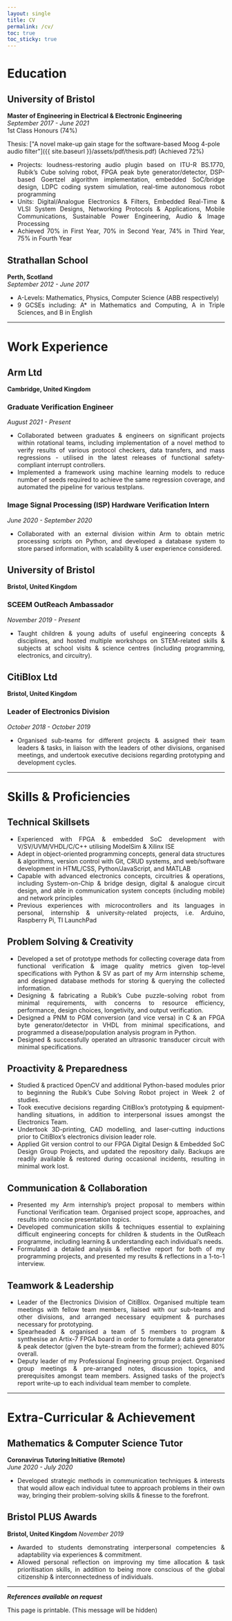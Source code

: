 ```yaml
---
layout: single
title: CV
permalink: /cv/
toc: true
toc_sticky: true
---
```


<style>
  ul li {
    text-align: justify;
    text-justify: inter-word;
  }

  .showOnPrint {
    display: none;
  }

  @media print {
    .page__title.p-name {
      display: none;
    }
    .page__content.e-content {
      font-size: 0.875rem;
    }
    .showOnPrint {
    display: block;
  }
  }
</style>

<h1 class="showOnPrint">
Jay Piamjariyakul
</h1>

# Education

## University of Bristol
**Master of Engineering in Electrical & Electronic Engineering**<br>
*September 2017 - June 2021*<br>
1st Class Honours (74%)

Thesis: ["A novel make-up gain stage for the software-based Moog 4-pole audio filter"]({{ site.baseurl }}/assets/pdf/thesis.pdf) (Achieved 72%)

- Projects: loudness-restoring audio plugin based on ITU-R BS.1770, Rubik’s Cube solving robot, FPGA peak byte generator/detector, DSP-based Goertzel algorithm implementation, embedded SoC/bridge design, LDPC coding system simulation, real-time autonomous robot programming
- Units: Digital/Analogue Electronics & Filters, Embedded Real-Time & VLSI System Designs, Networking Protocols & Applications, Mobile Communications, Sustainable Power Engineering, Audio & Image Processing
- Achieved 70% in First Year, 70% in Second Year, 74% in Third Year, 75% in Fourth Year

## Strathallan School
**Perth, Scotland**<br>
*September 2012 - June 2017*

- A-Levels: Mathematics, Physics, Computer Science (ABB respectively)
- 9 GCSEs including: A* in Mathematics and Computing, A in Triple Sciences, and B in English

***

# Work Experience

## Arm Ltd
**Cambridge, United Kingdom**

### Graduate Verification Engineer
*August 2021 - Present*
- Collaborated between graduates & engineers on significant projects within rotational teams, including implementation of a novel method to verify results of various protocol checkers, data transfers, and mass regressions - utilised in the latest releases of functional safety-compliant interrupt controllers.
- Implemented a framework using machine learning models to reduce number of seeds required to achieve the same regression coverage, and automated the pipeline for various testplans.

### Image Signal Processing (ISP) Hardware Verification Intern
*June 2020 - September 2020*
- Collaborated with an external division within Arm to obtain metric processing scripts on Python, and developed a database system to store parsed information, with scalability & user experience considered.

## University of Bristol
**Bristol, United Kingdom**

### SCEEM OutReach Ambassador
*November 2019 - Present*
- Taught children & young adults of useful engineering concepts & disciplines, and hosted multiple workshops on STEM-related skills & subjects at school visits & science centres (including programming, electronics, and circuitry).

## CitiBlox Ltd
**Bristol, United Kingdom**

### Leader of Electronics Division
*October 2018 - October 2019*
- Organised sub-teams for different projects & assigned their team leaders & tasks, in liaison with the leaders of other divisions, organised meetings, and undertook executive decisions regarding prototyping and development cycles.

***

# Skills & Proficiencies
## Technical Skillsets
- Experienced with FPGA & embedded SoC development with V/SV/UVM/VHDL/C/C++ utilising ModelSim & Xilinx ISE
- Adept in object-oriented programming concepts, general data structures & algorithms, version control with Git, CRUD systems, and web/software development in HTML/CSS, Python/JavaScript, and MATLAB
- Capable with advanced electronics concepts, circuitries & operations, including System-on-Chip & bridge design, digital & analogue circuit design, and able in communication system concepts (including mobile) and network principles
- Previous experiences with microcontrollers and its languages in personal, internship & university-related projects, i.e. Arduino, Raspberry Pi, TI LaunchPad

## Problem Solving & Creativity
- Developed a set of prototype methods for collecting coverage data from functional verification & image quality metrics given top-level specifications with Python & SV as part of my Arm internship scheme, and designed database methods for storing & querying the collected information.
- Designing & fabricating a Rubik’s Cube puzzle-solving robot from minimal requirements, with concerns to resource efficiency, performance, design choices, longetivity, and output verification.
- Designed a PNM to PGM conversion (and vice versa) in C & an FPGA byte generator/detector in VHDL from minimal specifications, and programmed a disease/population analysis program in Python.
- Designed & successfully operated an ultrasonic transducer circuit with minimal specifications.

## Proactivity & Preparedness
- Studied & practiced OpenCV and additional Python-based modules prior to beginning the Rubik’s Cube Solving Robot project in Week 2 of studies.
- Took executive decisions regarding CitiBlox’s prototyping & equipment-handling situations, in addition to interpersonal issues amongst the Electronics Team.
- Undertook 3D-printing, CAD modelling, and laser-cutting inductions prior to CitiBlox’s electronics division leader role.
- Applied Git version control to our FPGA Digital Design & Embedded SoC Design Group Projects, and updated the repository daily. Backups are readily available & restored during occasional incidents, resulting in minimal work lost.

## Communication & Collaboration
- Presented my Arm internship’s project proposal to members within Functional Verification team. Organised project scope, approaches, and results into concise presentation topics.
- Developed communication skills & techniques essential to explaining difficult engineering concepts for children & students in the OutReach programme, including learning & understanding each individual’s needs.
- Formulated a detailed analysis & reflective report for both of my programming projects, and presented my results & reflections in a 1-to-1 interview.

## Teamwork & Leadership
- Leader of the Electronics Division of CitiBlox. Organised multiple team meetings with fellow team members, liaised with our sub-teams and other divisions, and arranged necessary equipment & purchases necessary for prototyping.
- Spearheaded & organised a team of 5 members to program & synthesise an Artix-7 FPGA board in order to formulate a data generator & peak detector (given the byte-stream from the former); achieved 80% overall.
- Deputy leader of my Professional Engineering group project. Organised group meetings & pre-arranged notes, discussion topics, and prerequisites amongst team members. Assigned tasks of the project’s report write-up to each individual team member to complete.

***

# Extra-Curricular & Achievement
## Mathematics & Computer Science Tutor
**Coronavirus Tutoring Initiative (Remote)**<br>
*June 2020 - July 2020*

- Developed strategic methods in communication techniques & interests that would allow each individual tutee to approach problems in their own way, bringing their problem-solving skills & finesse to the forefront.

## Bristol PLUS Awards
**Bristol, United Kingdom**
*November 2019*
- Awarded to students demonstrating interpersonal competencies & adaptability via experiences & commitment.
- Allowed personal reflection on improving my time allocation & task prioritisation skills, in addition to being more conscious of the global citizenship & interconnectedness of individuals.

***

**_References available on request_**

<style>
  @media print{
    .noprint{
      display:none;
    }
  }
</style>
<p class="noprint">This page is printable. (This message will be hidden)</p>